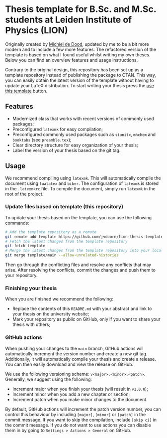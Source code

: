# Thesis template for B.Sc. and M.Sc. students at Leiden Institute of Physics (LION)
Originally created by [Michiel de Dood](https://github.com/mdedood/lion-msc), updated by me to be a bit more modern and to include a few more features. The refactored version of the template is based on what I found useful whilst writing my own theses. Below you can find an overview features and usage instructions.

Contrary to the original design, this repository has been set up as a template repository instead of publishing the package to CTAN. This way, you can easily obtain the latest version of the template without having to update your LaTeX distribution. To start writing your thesis press the [use this template](https://github.com/new?template_name=lion-thesis-template&template_owner=jvdoorn) button.

## Features
- Modernized class that works with recent versions of commonly used packages;
- Preconfigured `latexmk` for easy compilation;
- Preconfigured commonly used packages such as `siunitx`, `mhchem` and `booktabs` (see `preamble.tex`);
- Clear directory structure for easy organization of your thesis;
- Label the version of your thesis based on the git tag.

## Usage
We recommend compiling using `latexmk`. This will automatically compile the document using `lualatex` and `biber`. The configuration of `latexmk` is stored in the `.latexmkrc` file. To compile the document, simply run `latexmk` in the root of the project.

### Update files based on template (this repository)
To update your thesis based on the template, you can use the following commands:
```bash
# Add the template repository as a remote
git remote add template https://github.com/jvdoorn/lion-thesis-template.git
# Fetch the latest changes from the template repository
git fetch template
# Merge the latest changes from the template repository into your local branch
git merge template/main --allow-unrelated-histories
```
Then go through the conflicting files and resolve any conflicts that may arise. After resolving the conflicts, commit the changes and push them to your repository.

### Finishing your thesis
When you are finished we recommend the following:
- Replace the contents of this `README.md` with your abstract and link to your thesis on the university website;
- Mark your repository as public on GitHub, only if you want to share your thesis with others;

### GitHub actions
When pushing your changes to the `main` branch, GitHub actions will automatically increment the version number and create a new git tag. Additionally, it will automatically compile your thesis and create a release. You can then easily download and view the release on GitHub.

We use the following versioning scheme: `v<major>.<minor>.<patch>`.  Generally, we suggest using the following:
- Increment major when you finish your thesis (will result in `v1.0.0`);
- Increment minor when you add a new chapter or section;
- Increment patch when you make minor changes to the document.

By default, GitHub actions will increment the patch version number, you can control this behaviour by including `[major]`, `[minor]` or `[patch]` in the commit message. If you want to skip the compilation, include `[skip ci]` in the commit message. If you do not want to use actions you can disable them in by going to `Settings > Actions > General` on GitHub.
